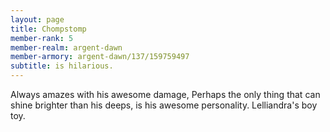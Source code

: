 ```yaml
---
layout: page
title: Chompstomp
member-rank: 5
member-realm: argent-dawn
member-armory: argent-dawn/137/159759497
subtitle: is hilarious.
---
```


Always amazes with his awesome damage, Perhaps the only thing that can shine brighter than his deeps, is his awesome personality.  Lelliandra's boy toy.
